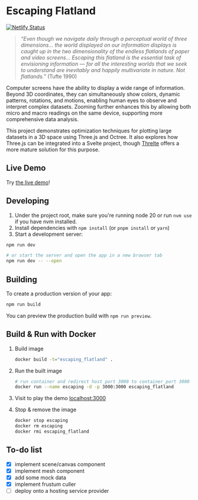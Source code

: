 # Escaping Flatland

[![Netlify Status](https://api.netlify.com/api/v1/badges/ac853137-01da-4821-ad25-9782cd078ffe/deploy-status)](https://app.netlify.com/sites/escaping-flatland/deploys)

> *“Even though we navigate daily through a perceptual world of three dimensions… the world displayed on our information displays is caught up in the two dimensionality of the endless flatlands of paper and video screens… Escaping this flatland is the essential task of envisioning information — for all the interesting worlds that we seek to understand are inevitably and happily multivariate in nature. Not flatlands.”* (Tufte 1990)

Computer screens have the ability to display a wide range of information. Beyond 3D coordinates, they can simultaneously show colors, dynamic patterns, rotations, and motions, enabling human eyes to observe and interpret complex datasets. Zooming further enhances this by allowing both micro and macro readings on the same device, supporting more comprehensive data analysis.

This project demonstrates optimization techniques for plotting large datasets in a 3D space using Three.js and Octree. It also explores how Three.js can be integrated into a Svelte project, though [Threlte](https://threlte.xyz/) offers a more mature solution for this purpose.

## Live Demo

Try [the live demo](https://escaping-flatland.netlify.app)!

## Developing

1. Under the project root, make sure you're running node 20 or run `nvm use` if you have nvm installed.
2. Install dependencies with `npm install` (or `pnpm install` or `yarn`)
3. Start a development server:

```bash
npm run dev

# or start the server and open the app in a new browser tab
npm run dev -- --open
```

## Building

To create a production version of your app:

```bash
npm run build
```

You can preview the production build with `npm run preview`.

## Build & Run with Docker

1. Build image

    ```bash
    docker build -t="escaping_flatland" .
    ```

2. Run the built image

    ```bash
    # run container and redirect host port 3000 to container port 3000
    docker run --name escaping -d -p 3000:3000 escaping_flatland
    ```

3. Visit to play the demo [localhost:3000](localhost:3000)
4. Stop & remove the image

    ```bash
    docker stop escaping
    docker rm escaping
    docker rmi escaping_flatland
    ```

## To-do list

- [x] implement scene/canvas component
- [x] implement mesh component
- [x] add some mock data
- [x] implement frustum culler
- [ ] deploy onto a hosting service provider
